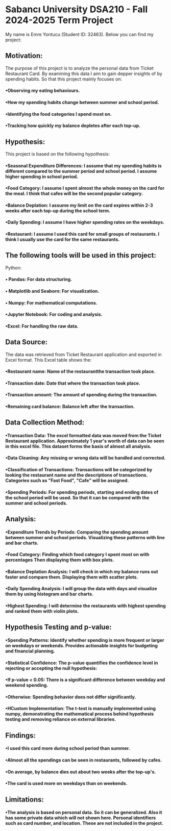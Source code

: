 # Sabancı University DSA210 - Fall 2024-2025 Term Project

My name is Emre Yontucu (Student ID: 32463). Below you can find my project:

## Motivation:
 The purpose of this project is to analyze the personal data from Ticket Restaurant Card. By examining this data I aim to gain depper insights of by spending habits. So that this project mainly focuses on:
 ####   •Observing my eating behaviours.
 ####   •How my spending habits  change between summer and school period. 
 ####   •Identifying the food categories I spend most on.
 ####   •Tracking how quickly my balance depletes after each top-up.

 ## Hypothesis:
  This project is based on the following hypothesis:
   #### •Seasonal Expenditure Differences: I assume that my spending habits is different compared to the summer period and school period. I assume higher spending in school period.
   #### •Food Category:  I assume I spent almost the whole money on the card for the meal. I think that cafes will be the second popular category.
   #### •Balance Deplation: I assume my limit on the card expires within 2-3 weeks after each top-up during the school term.
   #### •Daily Spending: I assume I have higher spending rates on the weekdays.
   #### •Restaurant: I assume I used this card for small groups of restaurants. I think I usually use the card for the same restaurants.
## The following tools will be used in this project:
  Python:
  #### • Pandas: For data structuring.
  #### • Matplotlib and Seaborn: For visualization.
 #### • Numpy: For mathematical computations.
#### •Jupyter Notebook: For coding and analysis.
#### •Excel: For handling the raw data.

## Data Source:
  The data was retrieved from Ticket Restaurant application and exported in Excel format.
  This Excel table shows the:
  #### •Restaurant name: Name of the restaurantthe transaction took place.
  #### •Transaction date: Date that where the transaction took place.
  #### •Transaction amount: The amount of spending during the transaction.
  #### •Remaining card balance: Balance left after the transaction.

  ## Data Collection Method:
  #### •Transaction Data: The excel formatted data was moved from the Ticket Restaurant application. Approximately 1 year's worth of data can be seen in this excel file.  This dataset forms the basis of almost all analysis.
  ####  •Data Cleaning: Any missing or wrong data will be handled and corrected.
  
 ####  •Classification of Transactions: Transactions will be categorized by looking the restaurant name and the descriptions of transactions. Categories such as "Fast Food", "Cafe" will be assigned.
 
 ####  •Spending Periods: For spending periods, starting and ending dates of the school period will be used. So that it can be compared with the summer and school periods.


## Analysis:
 ####   •Expenditure Trends by Periods: Comparing the spending amount between summer and school periods. Visualizing these patterns with line and bar charts.
 ####   •Food Category: Finding which food category I spent most on with percentages Then displaying them with box plots.
 ####   •Balance Deplation Analysis: I will check in which my balance runs out faster and compare them. Displaying them with scatter plots.
 ####   •Daily Spending Analysis: I will group the data with days and visualize them by using histogram and bar charts. 
 ####   •Highest Spending: I will determine the restaurants with highest spending and ranked them with violin plots.

## Hypothesis Testing and p-value:
 ####   •Spending Patterns: Identify whether spending is more frequent or larger on weekdays or weekends. Provides actionable insights for budgeting and financial planning.
 ####   •Statistical Confidence: The p-value quantifies the confidence level in rejecting or accepting the null hypothesis:
 ####   •If p-value < 0.05: There is a significant difference between weekday and weekend spending.
 ####   •Otherwise: Spending behavior does not differ significantly.
 ####   •HCustom Implementation: The t-test is manually implemented using numpy, demonstrating the mathematical process behind hypothesis testing and removing reliance on external libraries.

  
 ## Findings:
 ####    •I used this card more during school period than summer.
 ####    •Almost all the spendings can be seen in restaurants, followed by cafes.
 ####    •On average, by balance dies out about two weeks after the top-up's.
 ####    •The card is used more on weekdays than on weekends.

## Limitations:
 ####   •The analysis is based on personal data. So it can be generalized. Also it has some private data which will not shown here. Personal identifiers such as card number, and location. These are not included in the project.

  
